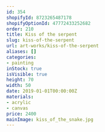 ```yaml
---
id: 354
shopifyId: 8723265487178
shopifyOptionId: 47772433252682
order: 210
title: Kiss of the serpent
slug: kiss-of-the-serpent
url: art-works/kiss-of-the-serpent
aliases: []
categories:
- painting
inStock: true
isVisible: true
height: 70
width: 50
date: 2019-01-01T00:00:00Z
materials:
- acrylic
- canvas
price: 2400
mainImage: kiss_of_the_snake.jpg
---
```

